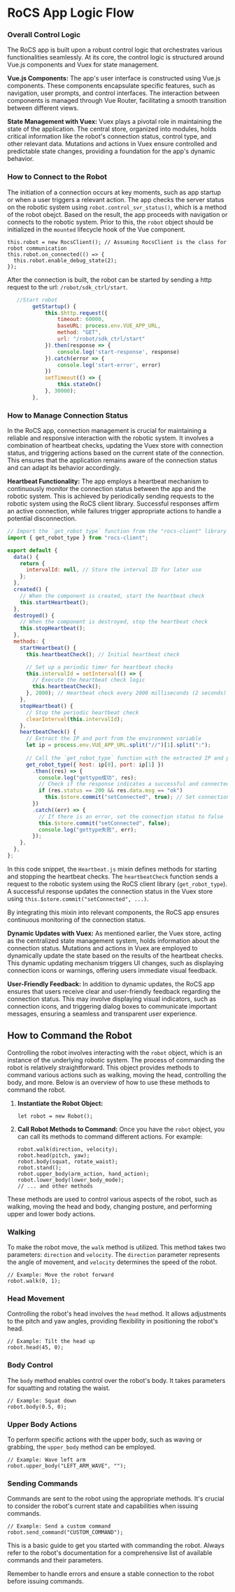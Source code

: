 # RoCS App Logic Flow

### Overall Control Logic

The RoCS app is built upon a robust control logic that orchestrates various functionalities seamlessly. At its core, the control logic is structured around Vue.js components and Vuex for state management.

**Vue.js Components:**
The app's user interface is constructed using Vue.js components. These components encapsulate specific features, such as navigation, user prompts, and control interfaces. The interaction between components is managed through Vue Router, facilitating a smooth transition between different views.

**State Management with Vuex:**
Vuex plays a pivotal role in maintaining the state of the application. The central store, organized into modules, holds critical information like the robot's connection status, control type, and other relevant data. Mutations and actions in Vuex ensure controlled and predictable state changes, providing a foundation for the app's dynamic behavior.

### How to Connect to the Robot

The initiation of a connection occurs at key moments, such as app startup or when a user triggers a relevant action. The app checks the server status on the robotic system using `robot.control_svr_status()`, which is a method of the robot obejct. Based on the result, the app proceeds with navigation or connects to the robotic system. Prior to this, the `robot` object should be initialized in the `mounted` lifecycle hook of the Vue component.

```
this.robot = new RocsClient(); // Assuming RocsClient is the class for robot communication
this.robot.on_connected(() => {
  this.robot.enable_debug_state(2);
});

```

After the connection is built, the robot can be started by sending a http request to the url: `/robot/sdk_ctrl/start`.

```javascript
   //Start robot
        getStartup() {
            this.$http.request({
                timeout: 60000,
                baseURL: process.env.VUE_APP_URL,
                method: "GET",
                url: "/robot/sdk_ctrl/start"
            }).then(response => {
                console.log('start-response', response)
            }).catch(error => {
                console.log('start-error', error)
            })
            setTimeout(() => {
                this.stateOn()
            }, 30000);
        },
```

### How to Manage Connection Status

In the RoCS app, connection management is crucial for maintaining a reliable and responsive interaction with the robotic system. It involves a combination of heartbeat checks, updating the Vuex store with connection status, and triggering actions based on the current state of the connection. This ensures that the application remains aware of the connection status and can adapt its behavior accordingly.

**Heartbeat Functionality:**
The app employs a heartbeat mechanism to continuously monitor the connection status between the app and the robotic system. This is achieved by periodically sending requests to the robotic system using the RoCS client library. Successful responses affirm an active connection, while failures trigger appropriate actions to handle a potential disconnection.

```javascript
// Import the `get_robot_type` function from the "rocs-client" library
import { get_robot_type } from "rocs-client";

export default {
  data() {
    return {
      intervalId: null, // Store the interval ID for later use
    };
  },
  created() {
    // When the component is created, start the heartbeat check
    this.startHeartbeat();
  },
  destroyed() {
    // When the component is destroyed, stop the heartbeat check
    this.stopHeartbeat();
  },
  methods: {
    startHeartbeat() {
      this.heartbeatCheck(); // Initial heartbeat check

      // Set up a periodic timer for heartbeat checks
      this.intervalId = setInterval(() => {
        // Execute the heartbeat check logic
        this.heartbeatCheck();
      }, 2000); // Heartbeat check every 2000 milliseconds (2 seconds)
    },
    stopHeartbeat() {
      // Stop the periodic heartbeat check
      clearInterval(this.intervalId);
    },
    heartbeatCheck() {
      // Extract the IP and port from the environment variable
      let ip = process.env.VUE_APP_URL.split("//")[1].split(":");
  
      // Call the `get_robot_type` function with the extracted IP and port
      get_robot_type({ host: ip[0], port: ip[1] })
        .then((res) => {
          console.log("gettype成功", res);
          // Check if the response indicates a successful and connected status
          if (res.status == 200 && res.data.msg == "ok")
            this.$store.commit("setConnected", true); // Set connection status to true
        })
        .catch((err) => {
          // If there is an error, set the connection status to false
          this.$store.commit("setConnected", false);
          console.log("gettype失败", err);
        });
    },
  },
};

```

In this code snippet, the `Heartbeat.js` mixin defines methods for starting and stopping the heartbeat checks. The `heartbeatCheck` function sends a request to the robotic system using the RoCS client library (`get_robot_type`). A successful response updates the connection status in the Vuex store using `this.$store.commit("setConnected", ...)`.

By integrating this mixin into relevant components, the RoCS app ensures continuous monitoring of the connection status.

**Dynamic Updates with Vuex:**
As mentioned earlier, the Vuex store, acting as the centralized state management system, holds information about the connection status. Mutations and actions in Vuex are employed to dynamically update the state based on the results of the heartbeat checks. This dynamic updating mechanism triggers UI changes, such as displaying connection icons or warnings, offering users immediate visual feedback.

**User-Friendly Feedback:**
In addition to dynamic updates, the RoCS app ensures that users receive clear and user-friendly feedback regarding the connection status. This may involve displaying visual indicators, such as connection icons, and triggering dialog boxes to communicate important messages, ensuring a seamless and transparent user experience.

## How to Command the Robot

Controlling the robot involves interacting with the `robot` object, which is an instance of the underlying robotic system. The process of commanding the robot is relatively straightforward. This object provides methods to command various actions such as walking, moving the head, controlling the body, and more. Below is an overview of how to use these methods to command the robot.

1. **Instantiate the Robot Object:**

   ```
   let robot = new Robot();

   ```
2. **Call Robot Methods to Command:**
   Once you have the `robot` object, you can call its methods to command different actions. For example:

   ```
   robot.walk(direction, velocity);
   robot.head(pitch, yaw);
   robot.body(squat, rotate_waist);
   robot.stand();
   robot.upper_body(arm_action, hand_action);
   robot.lower_body(lower_body_mode);
   // ... and other methods

   ```

These methods are used to control various aspects of the robot, such as walking, moving the head and body, changing posture, and performing upper and lower body actions.

### Walking

To make the robot move, the `walk` method is utilized. This method takes two parameters: `direction` and `velocity`. The `direction` parameter represents the angle of movement, and `velocity` determines the speed of the robot.

```
// Example: Move the robot forward
robot.walk(0, 1);

```

### Head Movement

Controlling the robot's head involves the `head` method. It allows adjustments to the pitch and yaw angles, providing flexibility in positioning the robot's head.

```
// Example: Tilt the head up
robot.head(45, 0);

```

### Body Control

The `body` method enables control over the robot's body. It takes parameters for squatting and rotating the waist.

```
// Example: Squat down
robot.body(0.5, 0);

```

### Upper Body Actions

To perform specific actions with the upper body, such as waving or grabbing, the `upper_body` method can be employed.

```
// Example: Wave left arm
robot.upper_body("LEFT_ARM_WAVE", "");

```

### Sending Commands

Commands are sent to the robot using the appropriate methods. It's crucial to consider the robot's current state and capabilities when issuing commands.

```
// Example: Send a custom command
robot.send_command("CUSTOM_COMMAND");

```

This is a basic guide to get you started with commanding the robot. Always refer to the robot's documentation for a comprehensive list of available commands and their parameters.

Remember to handle errors and ensure a stable connection to the robot before issuing commands.
